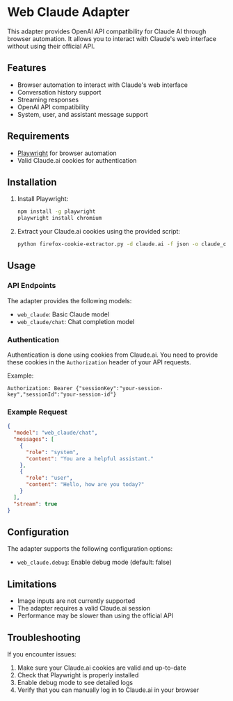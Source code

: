 # Web Claude Adapter

This adapter provides OpenAI API compatibility for Claude AI through browser automation. It allows you to interact with Claude's web interface without using their official API.

## Features

- Browser automation to interact with Claude's web interface
- Conversation history support
- Streaming responses
- OpenAI API compatibility
- System, user, and assistant message support

## Requirements

- [Playwright](https://playwright.dev/) for browser automation
- Valid Claude.ai cookies for authentication

## Installation

1. Install Playwright:
   ```bash
   npm install -g playwright
   playwright install chromium
   ```

2. Extract your Claude.ai cookies using the provided script:
   ```bash
   python firefox-cookie-extractor.py -d claude.ai -f json -o claude_cookies.json
   ```

## Usage

### API Endpoints

The adapter provides the following models:

- `web_claude`: Basic Claude model
- `web_claude/chat`: Chat completion model

### Authentication

Authentication is done using cookies from Claude.ai. You need to provide these cookies in the `Authorization` header of your API requests.

Example:
```
Authorization: Bearer {"sessionKey":"your-session-key","sessionId":"your-session-id"}
```

### Example Request

```json
{
  "model": "web_claude/chat",
  "messages": [
    {
      "role": "system",
      "content": "You are a helpful assistant."
    },
    {
      "role": "user",
      "content": "Hello, how are you today?"
    }
  ],
  "stream": true
}
```

## Configuration

The adapter supports the following configuration options:

- `web_claude.debug`: Enable debug mode (default: false)

## Limitations

- Image inputs are not currently supported
- The adapter requires a valid Claude.ai session
- Performance may be slower than using the official API

## Troubleshooting

If you encounter issues:

1. Make sure your Claude.ai cookies are valid and up-to-date
2. Check that Playwright is properly installed
3. Enable debug mode to see detailed logs
4. Verify that you can manually log in to Claude.ai in your browser

